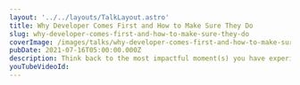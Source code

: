 ```yaml
---
layout: '../../layouts/TalkLayout.astro'
title: Why Developer Comes First and How to Make Sure They Do
slug: why-developer-comes-first-and-how-to-make-sure-they-do
coverImage: /images/talks/why-developer-comes-first-and-how-to-make-sure-they-do/cover.jpg
pubDate: 2021-07-16T05:00:00.000Z
description: Think back to the most impactful moment(s) you have experienced as a developer. How did they make you feel? Empowered? Inspired? Supported? That's what true Developer Advocacy is all about! In this talk, let's discuss how you can drive those types of memorable moments and the impact they can have. We'll explore various ways to earn developers' trust through content, community engagement, etc.
youTubeVideoId:
---
```

